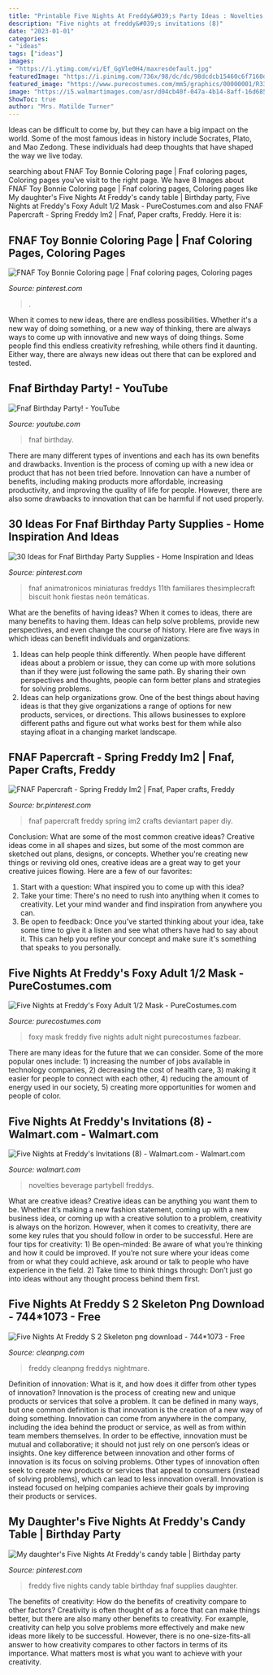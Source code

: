```yaml
---
title: "Printable Five Nights At Freddy&#039;s Party Ideas : Novelties Beverage Partybell Freddys"
description: "Five nights at freddy&#039;s invitations (8)"
date: "2023-01-01"
categories:
- "ideas"
tags: ["ideas"]
images:
- "https://i.ytimg.com/vi/Ef_GgVle0H4/maxresdefault.jpg"
featuredImage: "https://i.pinimg.com/736x/98/dc/dc/98dcdcb15460c6f7160da36a8b6f41b5.jpg"
featured_image: "https://www.purecostumes.com/mm5/graphics/00000001/R33433_full_1.jpg"
image: "https://i5.walmartimages.com/asr/d04cb40f-047a-4b14-8aff-16d6852f621a_1.d75cfb25c70c6aa11d799cb09c2be30d.jpeg"
ShowToc: true
author: "Mrs. Matilde Turner"
---
```



Ideas can be difficult to come by, but they can have a big impact on the world. Some of the most famous ideas in history include Socrates, Plato, and Mao Zedong. These individuals had deep thoughts that have shaped the way we live today.

	

		
searching about FNAF Toy Bonnie Coloring page | Fnaf coloring pages, Coloring pages you've visit to the right page. We have 8 Images about FNAF Toy Bonnie Coloring page | Fnaf coloring pages, Coloring pages like My daughter&#039;s Five Nights At Freddy&#039;s candy table | Birthday party, Five Nights at Freddy&#039;s Foxy Adult 1/2 Mask - PureCostumes.com and also FNAF Papercraft - Spring Freddy Im2 | Fnaf, Paper crafts, Freddy. Here it is:
		
    
## FNAF Toy Bonnie Coloring Page | Fnaf Coloring Pages, Coloring Pages

<img loading=lazy src="https://i.pinimg.com/736x/98/dc/dc/98dcdcb15460c6f7160da36a8b6f41b5.jpg" onerror="this.onerror=null;this.src='https://tse4.mm.bing.net/th?id=OIP.s_VijTFfi4pcx4s_vNr2uAAAAA&amp;pid=15.1';" alt="FNAF Toy Bonnie Coloring page | Fnaf coloring pages, Coloring pages">

_Source: pinterest.com_

>. 

	

When it comes to new ideas, there are endless possibilities. Whether it's a new way of doing something, or a new way of thinking, there are always ways to come up with innovative and new ways of doing things. Some people find this endless creativity refreshing, while others find it daunting. Either way, there are always new ideas out there that can be explored and tested.

    
## Fnaf Birthday Party! - YouTube

<img loading=lazy src="https://i.ytimg.com/vi/Ef_GgVle0H4/maxresdefault.jpg" onerror="this.onerror=null;this.src='https://tse1.mm.bing.net/th?id=OIP.S4UPP76IAS2kwZuvNVJXYgHaEK&amp;pid=15.1';" alt="Fnaf Birthday Party! - YouTube">

_Source: youtube.com_

>fnaf birthday. 

	

There are many different types of inventions and each has its own benefits and drawbacks.
Invention is the process of coming up with a new idea or product that has not been tried before. Innovation can have a number of benefits, including making products more affordable, increasing productivity, and improving the quality of life for people. However, there are also some drawbacks to innovation that can be harmful if not used properly.

    
## 30 Ideas For Fnaf Birthday Party Supplies - Home Inspiration And Ideas

<img loading=lazy src="https://i.pinimg.com/736x/37/bf/81/37bf810393d562f0f1dffd342ebdb934.jpg" onerror="this.onerror=null;this.src='https://tse2.mm.bing.net/th?id=OIP.GkOGnl8srZ-UaLg9YihNrQHaJ3&amp;pid=15.1';" alt="30 Ideas for Fnaf Birthday Party Supplies - Home Inspiration and Ideas">

_Source: pinterest.com_

>fnaf animatronicos miniaturas freddys 11th familiares thesimplecraft biscuit honk fiestas neón temáticas. 

	

What are the benefits of having ideas?
When it comes to ideas, there are many benefits to having them. Ideas can help solve problems, provide new perspectives, and even change the course of history. Here are five ways in which ideas can benefit individuals and organizations: 
1. Ideas can help people think differently. When people have different ideas about a problem or issue, they can come up with more solutions than if they were just following the same path. By sharing their own perspectives and thoughts, people can form better plans and strategies for solving problems. 
2. Ideas can help organizations grow. One of the best things about having ideas is that they give organizations a range of options for new products, services, or directions. This allows businesses to explore different paths and figure out what works best for them while also staying afloat in a changing market landscape. 

    
## FNAF Papercraft - Spring Freddy Im2 | Fnaf, Paper Crafts, Freddy

<img loading=lazy src="https://i.pinimg.com/originals/2c/53/4e/2c534e2e0a6c3e2ae20f35f4265489d1.jpg" onerror="this.onerror=null;this.src='https://tse3.mm.bing.net/th?id=OIP.O224SEPv8FVF6cryc--JnAHaMV&amp;pid=15.1';" alt="FNAF Papercraft - Spring Freddy Im2 | Fnaf, Paper crafts, Freddy">

_Source: br.pinterest.com_

>fnaf papercraft freddy spring im2 crafts deviantart paper diy. 

	

Conclusion: What are some of the most common creative ideas?
Creative ideas come in all shapes and sizes, but some of the most common are sketched out plans, designs, or concepts. Whether you're creating new things or reviving old ones, creative ideas are a great way to get your creative juices flowing. Here are a few of our favorites:
1. Start with a question: What inspired you to come up with this idea?
2. Take your time: There's no need to rush into anything when it comes to creativity. Let your mind wander and find inspiration from anywhere you can.
3. Be open to feedback: Once you've started thinking about your idea, take some time to give it a listen and see what others have had to say about it. This can help you refine your concept and make sure it's something that speaks to you personally.

    
## Five Nights At Freddy&#039;s Foxy Adult 1/2 Mask - PureCostumes.com

<img loading=lazy src="https://www.purecostumes.com/mm5/graphics/00000001/R33433_full_1.jpg" onerror="this.onerror=null;this.src='https://tse4.mm.bing.net/th?id=OIP.VWPEvT05_mljnvh4TSRKhwHaLO&amp;pid=15.1';" alt="Five Nights at Freddy&#039;s Foxy Adult 1/2 Mask - PureCostumes.com">

_Source: purecostumes.com_

>foxy mask freddy five nights adult night purecostumes fazbear. 

	

There are many ideas for the future that we can consider. Some of the more popular ones include: 1) increasing the number of jobs available in technology companies, 2) decreasing the cost of health care, 3) making it easier for people to connect with each other, 4) reducing the amount of energy used in our society, 5) creating more opportunities for women and people of color.

    
## Five Nights At Freddy&#039;s Invitations (8) - Walmart.com - Walmart.com

<img loading=lazy src="https://i5.walmartimages.com/asr/d04cb40f-047a-4b14-8aff-16d6852f621a_1.d75cfb25c70c6aa11d799cb09c2be30d.jpeg" onerror="this.onerror=null;this.src='https://tse1.mm.bing.net/th?id=OIP.A24wpoDlQB35dZAf8TXwjgHaHa&amp;pid=15.1';" alt="Five Nights at Freddy&#039;s Invitations (8) - Walmart.com - Walmart.com">

_Source: walmart.com_

>novelties beverage partybell freddys. 

	

What are creative ideas?
Creative ideas can be anything you want them to be. Whether it’s making a new fashion statement, coming up with a new business idea, or coming up with a creative solution to a problem, creativity is always on the horizon. However, when it comes to creativity, there are some key rules that you should follow in order to be successful. Here are four tips for creativity: 1) Be open-minded: Be aware of what you’re thinking and how it could be improved. If you’re not sure where your ideas come from or what they could achieve, ask around or talk to people who have experience in the field. 2) Take time to think things through: Don’t just go into ideas without any thought process behind them first.

    
## Five Nights At Freddy S 2 Skeleton Png Download - 744*1073 - Free

<img loading=lazy src="https://banner2.cleanpng.com/20180401/tee/kisspng-five-nights-at-freddy-s-2-five-nights-at-freddy-s-nightmare-foxy-5ac06fe36237b1.4373624015225609954023.jpg" onerror="this.onerror=null;this.src='https://tse1.mm.bing.net/th?id=OIP.Yw6mMcZFqbx2znhanaqKQwHaI4&amp;pid=15.1';" alt="Five Nights At Freddy S 2 Skeleton png download - 744*1073 - Free">

_Source: cleanpng.com_

>freddy cleanpng freddys nightmare. 

	

Definition of innovation: What is it, and how does it differ from other types of innovation?
Innovation is the process of creating new and unique products or services that solve a problem. It can be defined in many ways, but one common definition is that innovation is the creation of a new way of doing something. Innovation can come from anywhere in the company, including the idea behind the product or service, as well as from within team members themselves. In order to be effective, innovation must be mutual and collaborative; it should not just rely on one person’s ideas or insights. 
One key difference between innovation and other forms of innovation is its focus on solving problems. Other types of innovation often seek to create new products or services that appeal to consumers (instead of solving problems), which can lead to less innovation overall. Innovation is instead focused on helping companies achieve their goals by improving their products or services.

    
## My Daughter&#039;s Five Nights At Freddy&#039;s Candy Table | Birthday Party

<img loading=lazy src="https://i.pinimg.com/originals/d3/8b/8f/d38b8f03c8fa5c9be681e72b172629aa.jpg" onerror="this.onerror=null;this.src='https://tse2.mm.bing.net/th?id=OIP.92MoAxCvEg6gzPOsuhO66QHaFj&amp;pid=15.1';" alt="My daughter&#039;s Five Nights At Freddy&#039;s candy table | Birthday party">

_Source: pinterest.com_

>freddy five nights candy table birthday fnaf supplies daughter. 

	

The benefits of creativity: How do the benefits of creativity compare to other factors?
Creativity is often thought of as a force that can make things better, but there are also many other benefits to creativity. For example, creativity can help you solve problems more effectively and make new ideas more likely to be successful. However, there is no one-size-fits-all answer to how creativity compares to other factors in terms of its importance. What matters most is what you want to achieve with your creativity.

